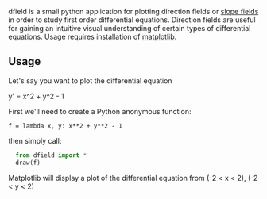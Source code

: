 dfield is a small python application for plotting direction fields or [slope fields](http://en.wikipedia.org/wiki/Slope_field) in order to study first order differential equations.  Direction fields are useful for gaining an intuitive visual understanding of certain types of differential equations.  Usage requires installation of [matplotlib](http://matplotlib.sourceforge.net).

Usage
-----

Let's say you want to plot the differential equation

y' = x^2 + y^2 - 1

First we'll need to create a Python anonymous function:

`f = lambda x, y: x**2 + y**2 - 1`

then simply call:

```python
  from dfield import *
  draw(f)
```


Matplotlib will display a plot of the differential equation from (-2 < x < 2), (-2 < y < 2)